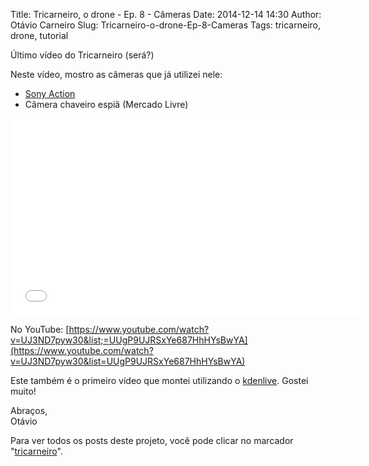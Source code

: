 Title: Tricarneiro, o drone - Ep. 8 - Câmeras
Date: 2014-12-14 14:30
Author: Otávio Carneiro
Slug: Tricarneiro-o-drone-Ep-8-Cameras
Tags: tricarneiro, drone, tutorial

Último vídeo do Tricarneiro (será?)

Neste vídeo, mostro as câmeras que já utilizei nele:

- [Sony Action](http://www.sony.com.br/electronics/actioncam/hdr-as15)   
- Câmera chaveiro espiã (Mercado Livre)

<iframe allowfullscreen frameborder="0" height="315" src="//www.youtube.com/embed/UJ3ND7pyw30?list=UUgP9UJRSxYe687HhHYsBwYA" width="560"></iframe><!--iframe frameborder="0" height="390" id="ytplayer" src="https://www.youtube.com/watch?v=UJ3ND7pyw30&list=UUgP9UJRSxYe687HhHYsBwYA" type="text/html" width="640"-->

No YouTube:
[https://www.youtube.com/watch?v=UJ3ND7pyw30&list;=UUgP9UJRSxYe687HhHYsBwYA](https://www.youtube.com/watch?v=UJ3ND7pyw30&list=UUgP9UJRSxYe687HhHYsBwYA)

Este também é o primeiro vídeo que montei utilizando o
[kdenlive](http://umcarneiro.blogspot.com/2014/12/deixando-o-kdenlive-bonito-no-debian.html).
Gostei muito!

Abraços,  
Otávio

Para ver todos os posts deste projeto, você pode clicar no marcador
"[tricarneiro](http://umcarneiro.blogspot.com.br/search/label/tricarneiro)".

